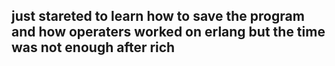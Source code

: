 ## just stareted to learn how to save the program and how operaters worked on erlang but the time was not enough after rich 